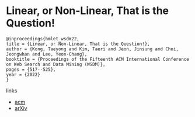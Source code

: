# Linear, or Non-Linear, That is the Question!

```
@inproceedings{hmlet_wsdm22,
title = {Linear, or Non-Linear, That is the Question!},
author = {Kong, Taeyong and Kim, Taeri and Jeon, Jinsung and Choi, Jeongwhan and Lee, Yeon-Chang},
booktitle = {Proceedings of the Fifteenth ACM International Conference on Web Search and Data Mining (WSDM)},
pages = {517--525},
year = {2022}
}
```

links
- [acm](https://dl.acm.org/doi/10.1145/3488560.3498501)
- [arXiv](https://arxiv.org/abs/2111.07265)
